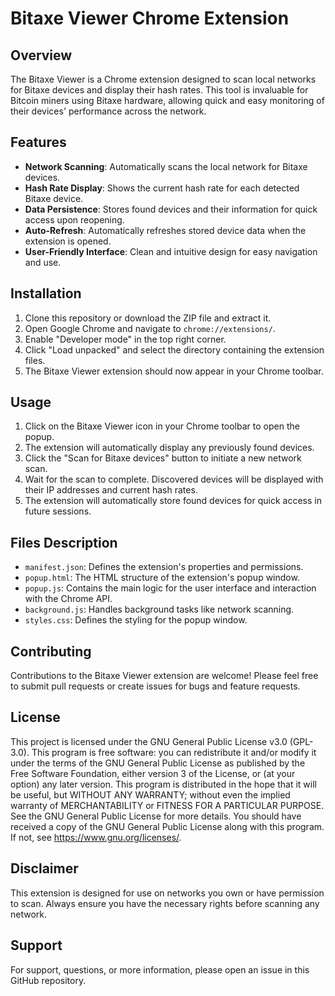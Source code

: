 # Bitaxe Viewer Chrome Extension

## Overview

The Bitaxe Viewer is a Chrome extension designed to scan local networks for Bitaxe devices and display their hash rates. This tool is invaluable for Bitcoin miners using Bitaxe hardware, allowing quick and easy monitoring of their devices' performance across the network.

## Features

- **Network Scanning**: Automatically scans the local network for Bitaxe devices.
- **Hash Rate Display**: Shows the current hash rate for each detected Bitaxe device.
- **Data Persistence**: Stores found devices and their information for quick access upon reopening.
- **Auto-Refresh**: Automatically refreshes stored device data when the extension is opened.
- **User-Friendly Interface**: Clean and intuitive design for easy navigation and use.

## Installation

1. Clone this repository or download the ZIP file and extract it.
2. Open Google Chrome and navigate to `chrome://extensions/`.
3. Enable "Developer mode" in the top right corner.
4. Click "Load unpacked" and select the directory containing the extension files.
5. The Bitaxe Viewer extension should now appear in your Chrome toolbar.

## Usage

1. Click on the Bitaxe Viewer icon in your Chrome toolbar to open the popup.
2. The extension will automatically display any previously found devices.
3. Click the "Scan for Bitaxe devices" button to initiate a new network scan.
4. Wait for the scan to complete. Discovered devices will be displayed with their IP addresses and current hash rates.
5. The extension will automatically store found devices for quick access in future sessions.

## Files Description

- `manifest.json`: Defines the extension's properties and permissions.
- `popup.html`: The HTML structure of the extension's popup window.
- `popup.js`: Contains the main logic for the user interface and interaction with the Chrome API.
- `background.js`: Handles background tasks like network scanning.
- `styles.css`: Defines the styling for the popup window.

## Contributing

Contributions to the Bitaxe Viewer extension are welcome! Please feel free to submit pull requests or create issues for bugs and feature requests.

## License

This project is licensed under the GNU General Public License v3.0 (GPL-3.0).
This program is free software: you can redistribute it and/or modify it under the terms of the GNU General Public License as published by the Free Software Foundation, either version 3 of the License, or (at your option) any later version.
This program is distributed in the hope that it will be useful, but WITHOUT ANY WARRANTY; without even the implied warranty of MERCHANTABILITY or FITNESS FOR A PARTICULAR PURPOSE. See the GNU General Public License for more details.
You should have received a copy of the GNU General Public License along with this program. If not, see https://www.gnu.org/licenses/.

## Disclaimer

This extension is designed for use on networks you own or have permission to scan. Always ensure you have the necessary rights before scanning any network.

## Support

For support, questions, or more information, please open an issue in this GitHub repository.